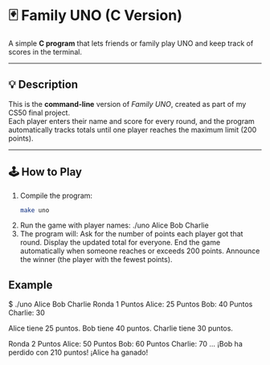 # 🃏 Family UNO (C Version)

A simple **C program** that lets friends or family play UNO and keep track of scores in the terminal.

---

## 💡 Description
This is the **command-line** version of *Family UNO*, created as part of my CS50 final project.  
Each player enters their name and score for every round, and the program automatically tracks totals until one player reaches the maximum limit (200 points).

---

## 🕹️ How to Play
1. Compile the program:
   ```bash
   make uno
2. Run the game with player names:
   ./uno Alice Bob Charlie
3. The program will:
Ask for the number of points each player got that round.
Display the updated total for everyone.
End the game automatically when someone reaches or exceeds 200 points.
Announce the winner (the player with the fewest points).

## Example
$ ./uno Alice Bob Charlie
Ronda 1
Puntos Alice: 25
Puntos Bob: 40
Puntos Charlie: 30

Alice tiene 25 puntos.
Bob tiene 40 puntos.
Charlie tiene 30 puntos.

Ronda 2
Puntos Alice: 50
Puntos Bob: 60
Puntos Charlie: 70
...
¡Bob ha perdido con 210 puntos!
¡Alice ha ganado!
